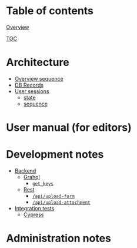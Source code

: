 # Table of contents

[Overview](../README.md)

[TOC](./SUMMARY.md)

# Architecture

- [Overview sequence](./architecture/overview/sequence.md)
- [DB Records](./architecture/overview/records.md)
- [User sessions](./architecture/user-session/summary.md)
  - [state](./architecture/user-session/state.md)
  - [sequence](./architecture/user-session/sequence.md)

# User manual (for editors)

# Development notes

- [Backend](./backend/README.md)
  - [Grahql](./backend/graphql.md)
    - [`get_keys`](./backend/graphql/get_keys.md)
  - [Rest]()
    - [`/api/upload-form`](./backend/rest/upload-form.md)
    - [`/api/upload-attachment`](./backend/rest/upload-attachment.md)
- [Integration tests]()
  - [Cypress](./cypress/README.md)

# Administration notes
